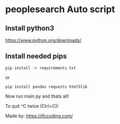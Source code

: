 # peoplesearch Auto script
## Install python3
https://www.python.org/downloads/

## Install needed pips
```
pip install -r requirements.txt
```
or
```
pip install pandas requests html5lib 
```

Now run main.py and thats all!

To quit ^C twice (Ctrl+C)!

Made by:
https://jfccoding.com/
